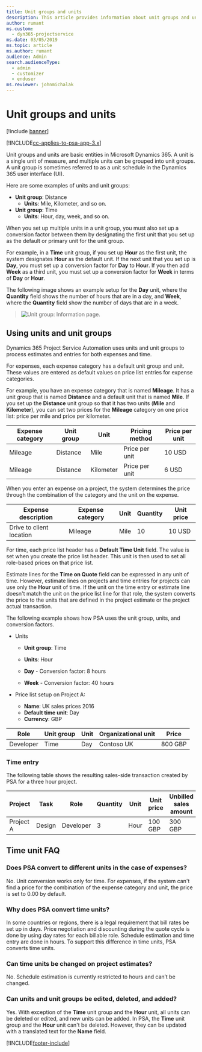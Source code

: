 ```yaml
---
title: Unit groups and units
description: This article provides information about unit groups and units.
author: rumant
ms.custom: 
  - dyn365-projectservice
ms.date: 03/05/2019
ms.topic: article
ms.author: rumant
audience: Admin
search.audienceType: 
  - admin
  - customizer
  - enduser
ms.reviewer: johnmichalak
---
```


# Unit groups and units

[!include [banner](../includes/psa-now-project-operations.md)]

[!INCLUDE[cc-applies-to-psa-app-3.x](../includes/cc-applies-to-psa-app-3x.md)]

Unit groups and units are basic entities in Microsoft Dynamics 365. A unit is a single unit of measure, and multiple units can be grouped into unit groups. A unit group is sometimes referred to as a unit schedule in the Dynamics 365 user interface (UI). 

Here are some examples of units and unit groups:
 
- **Unit group**: Distance 
	- **Units**: Mile, Kilometer, and so on.
- **Unit group**: Time
	- **Units**: Hour, day, week, and so on. 

When you set up multiple units in a unit group, you must also set up a conversion factor between them by designating the first unit that you set up as the default or primary unit for the unit group. 

For example, in a **Time** unit group, if you set up **Hour** as the first unit, the system designates **Hour** as the default unit. If the next unit that you set up is **Day**, you must set up a conversion factor for **Day** to **Hour**. If you then add **Week** as a third unit, you must set up a conversion factor for **Week** in terms of **Day** or **Hour**. 

The following image shows an example setup for the **Day** unit, where the **Quantity** field shows the number of hours that are in a day, and **Week**, where the **Quantity** field show the number of days that are in a week.

> ![Unit group: Information page.](media/advanced-2.png)

## Using units and unit groups

Dynamics 365 Project Service Automation uses units and unit groups to process estimates and entries for both expenses and time. 

For expenses, each expense category has a default unit group and unit. These values are entered as default values on price list entries for expense categories. 

For example, you have an expense category that is named **Mileage**. It has a unit group that is named **Distance** and a default unit that is named **Mile**. If you set up the **Distance** unit group so that it has two units (**Mile** and **Kilometer**), you can set two prices for the **Mileage** category on one price list: price per mile and price per kilometer.

| Expense category  | Unit group  | Unit      | Pricing method  | Price per unit  |
|-------------------|---------------|-----------|-------------------|-------------------|
| Mileage           | Distance      | Mile      | Price per unit    | 10 USD            |
| Mileage           | Distance      | Kilometer | Price per unit    |  6 USD            |

When you enter an expense on a project, the system determines the price through the combination of the category and the unit on the expense. 

| Expense description        | Expense category  | Unit  | Quantity  | Unit price   |
|----------------------------|---------------------|-------|-----------|----------------|
| Drive to client location | Mileage             | Mile  | 10        | 10 USD         |

For time, each price list header has a **Default Time Unit** field. The value is set when you create the price list header. This unit is then used to set all role-based prices on that price list.

Estimate lines for the **Time on Quote** field can be expressed in any unit of time. However, estimate lines on projects and time entries for projects can use only the **Hour** unit of time. If the unit on the time entry or estimate line doesn't match the unit on the price list line for that role, the system converts the price to the units that are defined in the project estimate or the project actual transaction.

The following example shows how PSA uses the unit group, units, and conversion factors.
- Units

   - **Unit group**: Time 
   - **Units**: Hour 
	
	- **Day** - Conversion factor: 8 hours       
	- **Week** - Conversion factor: 40 hours  
		
- Price list setup on Project A:

    - **Name**: UK sales prices 2016 
    - **Default time unit**: Day 
    - **Currency**: GBP

| Role      | Unit group | Unit | Organizational unit | Price   |
|-----------|------------|------|---------------------|---------|
| Developer | Time       | Day  | Contoso UK          | 800 GBP |

### Time entry

The following table shows the resulting sales-side transaction created by PSA for a three hour project.


| Project   | Task    | Role      | Quantity | Unit  | Unit price | Unbilled sales amount |
|-----------|---------|-----------|----------|-------|------------|-----------------------|
| Project A | Design  | Developer | 3        | Hour  | 100 GBP    | 300 GBP               |

## Time unit FAQ

### Does PSA convert to different units in the case of expenses?
No. Unit conversion works only for time. For expenses, if the system can't find a price for the combination of the expense category and unit, the price is set to 0.00 by default.

### Why does PSA convert time units?
In some countries or regions, there is a legal requirement that bill rates be set up in days. Price negotiation and discounting during the quote cycle is done by using day rates for each billable role. Schedule estimation and time entry are done in hours. To support this difference in time units, PSA converts time units.

### Can time units be changed on project estimates?
No. Schedule estimation is currently restricted to hours and can’t be changed.

### Can units and unit groups be edited, deleted, and added?
Yes. With exception of the **Time** unit group and the **Hour** unit, all units can be deleted or edited, and new units can be added. In PSA, the **Time** unit group and the **Hour** unit can't be deleted. However, they can be updated with a translated text for the **Name** field.


[!INCLUDE[footer-include](../includes/footer-banner.md)]
